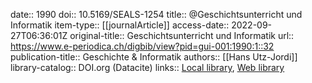 date:: 1990
doi:: 10.5169/SEALS-1254
title:: @Geschichtsunterricht und Informatik
item-type:: [[journalArticle]]
access-date:: 2022-09-27T06:36:01Z
original-title:: Geschichtsunterricht und Informatik
url:: https://www.e-periodica.ch/digbib/view?pid=gui-001:1990:1::32
publication-title:: Geschichte & Informatik
authors:: [[Hans Utz-Jordi]]
library-catalog:: DOI.org (Datacite)
links:: [Local library](zotero://select/groups/2386895/items/SWWJRXF2), [Web library](https://www.zotero.org/groups/2386895/items/SWWJRXF2)
